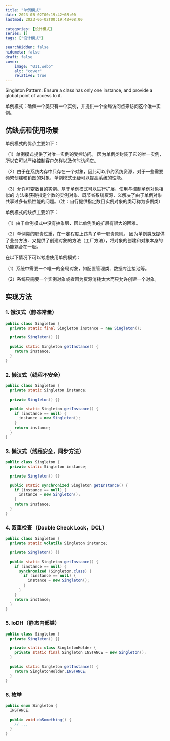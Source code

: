 ```yaml
---
title: "单例模式"
date: 2023-05-02T00:19:42+08:00
lastmod: 2023-05-02T00:19:42+08:00

categories: [设计模式]
series: []
tags: ["设计模式"]

searchHidden: false
hidemeta: false
draft: false
cover:
    image: "011.webp"
    alt: "cover"
    relative: true
---
```


Singleton Pattern: Ensure a class has only one instance, and provide a global point of access to it. 

单例模式：确保一个类只有一个实例，并提供一个全局访问点来访问这个唯一实例。

## 优缺点和使用场景

单例模式的优点主要如下：

（1）单例模式提供了对唯一实例的受控访问。 因为单例类封装了它的唯一实例，所以它可以严格控制客户怎样以及何时访问它。

（2）由于在系统内存中只存在一个对象，因此可以节约系统资源，对于一些需要频繁创建和销毁的对象，单例模式无疑可以提高系统的性能。

（3）允许可变数目的实例。基于单例模式可以进行扩展，使用与控制单例对象相似的 方法来获得指定个数的实例对象．既节省系统资源．义解决了由于单例对象共享过多有损性能的问题。（注：自行提供指定数目实例对象的类可称为多例类）

单例模式的缺点主要如下：

（1）由千单例模式中没有抽象层．因此单例类的扩展有很大的困难。

（2）单例类的职责过重，在一定程度上违背了单一职责原则。 因为单例类既提供了业务方法．又提供了创建对象的方法（工厂方法），将对象的创建和对象本身的功能耦合在一起。

在以下情况下可以考虑使用单例模式：

（1）系统中需要一个唯一的全局对象，如配置管理类、数据库连接池等。

（2）系统只需要一个实例对象或者因为资源消耗太大而只允许创建一个对象。

## 实现方法

### 1. 饿汉式（静态常量）

```java
public class Singleton {
  private static final Singleton instance = new Singleton();

  private Singleton() {}

  public static Singleton getInstance() {
    return instance;
  }
}
```

### 2. 懒汉式（线程不安全）

```java
public class Singleton {
  private static Singleton instance;

  private Singleton() {}

  public static Singleton getInstance() {
    if (instance == null) {
      instance = new Singleton();
    }
    return instance;
  }
}
```

### 3. 懒汉式（线程安全，同步方法）

```java
public class Singleton {
  private static Singleton instance;

  private Singleton() {}

  public static synchronized Singleton getInstance() {
    if (instance == null) {
      instance = new Singleton();
    }
    return instance;
  }
}
```

### 4. 双重检查（Double Check Lock，DCL）

```java
public class Singleton {
  private static volatile Singleton instance;

  private Singleton() {}

  public static Singleton getInstance() {
    if (instance == null) {
      synchronized (Singleton.class) {
        if (instance == null) {
          instance = new Singleton();
        }
      }
    }
    return instance;
  }
}
```

### 5. IoDH（静态内部类）

```java
public class Singleton {
  private Singleton() {}

  private static class SingletonHolder {
    private static final Singleton INSTANCE = new Singleton();
  }

  public static Singleton getInstance() {
    return SingletonHolder.INSTANCE;
  }
}
```

### 6. 枚举

```java
public enum Singleton {
  INSTANCE;

  public void doSomething() {
    // ...
  }
}
```

